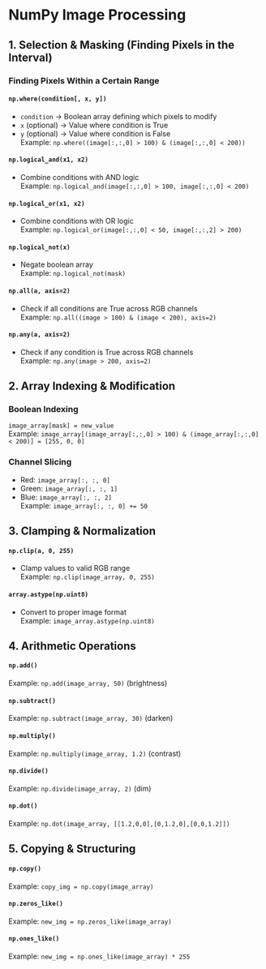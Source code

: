# NumPy Image Processing

## 1. Selection & Masking (Finding Pixels in the Interval)

### Finding Pixels Within a Certain Range

#### `np.where(condition[, x, y])`
- `condition` → Boolean array defining which pixels to modify
- `x` (optional) → Value where condition is True  
- `y` (optional) → Value where condition is False  
Example: `np.where((image[:,:,0] > 100) & (image[:,:,0] < 200))`

#### `np.logical_and(x1, x2)`
- Combine conditions with AND logic  
Example: `np.logical_and(image[:,:,0] > 100, image[:,:,0] < 200)`

#### `np.logical_or(x1, x2)`
- Combine conditions with OR logic  
Example: `np.logical_or(image[:,:,0] < 50, image[:,:,2] > 200)`

#### `np.logical_not(x)`
- Negate boolean array  
Example: `np.logical_not(mask)`

#### `np.all(a, axis=2)`
- Check if all conditions are True across RGB channels  
Example: `np.all((image > 100) & (image < 200), axis=2)`

#### `np.any(a, axis=2)`
- Check if any condition is True across RGB channels  
Example: `np.any(image > 200, axis=2)`

## 2. Array Indexing & Modification

### Boolean Indexing
`image_array[mask] = new_value`  
Example: `image_array[(image_array[:,:,0] > 100) & (image_array[:,:,0] < 200)] = [255, 0, 0]`

### Channel Slicing
- Red: `image_array[:, :, 0]`  
- Green: `image_array[:, :, 1]`  
- Blue: `image_array[:, :, 2]`  
Example: `image_array[:, :, 0] += 50`

## 3. Clamping & Normalization

#### `np.clip(a, 0, 255)`
- Clamp values to valid RGB range  
Example: `np.clip(image_array, 0, 255)`

#### `array.astype(np.uint8)`
- Convert to proper image format  
Example: `image_array.astype(np.uint8)`

## 4. Arithmetic Operations

#### `np.add()`
Example: `np.add(image_array, 50)` (brightness)

#### `np.subtract()`
Example: `np.subtract(image_array, 30)` (darken)

#### `np.multiply()`
Example: `np.multiply(image_array, 1.2)` (contrast)

#### `np.divide()`
Example: `np.divide(image_array, 2)` (dim)

#### `np.dot()`
Example: `np.dot(image_array, [[1.2,0,0],[0,1.2,0],[0,0,1.2]])`

## 5. Copying & Structuring

#### `np.copy()`
Example: `copy_img = np.copy(image_array)`

#### `np.zeros_like()`
Example: `new_img = np.zeros_like(image_array)`

#### `np.ones_like()`
Example: `new_img = np.ones_like(image_array) * 255`